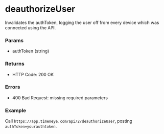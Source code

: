 # deauthorizeUser

Invalidates the authToken, logging the user off from every device which was connected using the API.

### Params
* authToken (string)

### Returns
* HTTP Code: 200 OK

### Errors
* 400 Bad Request: missing required parameters

### Example
Call `https://app.timeneye.com/api/2/deauthorizeUser`, posting `authToken=yourauthtoken`.
